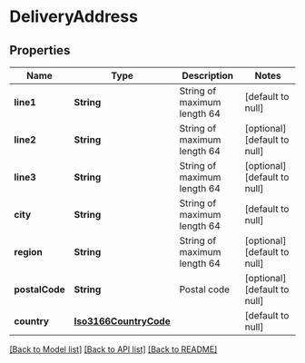# DeliveryAddress
## Properties

| Name | Type | Description | Notes |
|------------ | ------------- | ------------- | -------------|
| **line1** | **String** | String of maximum length 64 | [default to null] |
| **line2** | **String** | String of maximum length 64 | [optional] [default to null] |
| **line3** | **String** | String of maximum length 64 | [optional] [default to null] |
| **city** | **String** | String of maximum length 64 | [default to null] |
| **region** | **String** | String of maximum length 64 | [optional] [default to null] |
| **postalCode** | **String** | Postal code | [optional] [default to null] |
| **country** | [**Iso3166CountryCode**](Iso3166CountryCode.md) |  | [default to null] |

[[Back to Model list]](../README.md#documentation-for-models) [[Back to API list]](../README.md#documentation-for-api-endpoints) [[Back to README]](../README.md)

